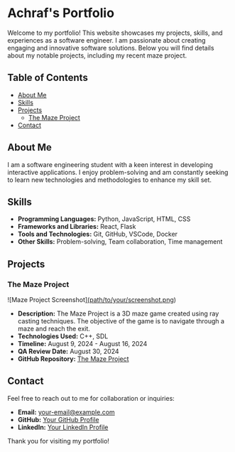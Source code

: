 # Achraf's Portfolio

Welcome to my portfolio! This website showcases my projects, skills, and experiences as a software engineer. I am passionate about creating engaging and innovative software solutions. Below you will find details about my notable projects, including my recent maze project.

## Table of Contents

- [About Me](#about-me)
- [Skills](#skills)
- [Projects](#projects)
  - [The Maze Project](#the-maze-project)
- [Contact](#contact)

## About Me

I am a software engineering student with a keen interest in developing interactive applications. I enjoy problem-solving and am constantly seeking to learn new technologies and methodologies to enhance my skill set.

## Skills

- **Programming Languages:** Python, JavaScript, HTML, CSS
- **Frameworks and Libraries:** React, Flask
- **Tools and Technologies:** Git, GitHub, VSCode, Docker
- **Other Skills:** Problem-solving, Team collaboration, Time management

## Projects

### The Maze Project

![Maze Project Screenshot][(path/to/your/screenshot.png](https://camo.githubusercontent.com/faf52b23481bb061fea754a359433cea01f0b026d27a24f87b4dc2dc1b6dc815/68747470733a2f2f692e706f7374696d672e63632f52566b4d433938322f312e706e67))  <!-- Replace with the actual path to your screenshot -->

- **Description:** The Maze Project is a 3D maze game created using ray casting techniques. The objective of the game is to navigate through a maze and reach the exit.
- **Technologies Used:** C++, SDL
- **Timeline:** August 9, 2024 - August 16, 2024
- **QA Review Date:** August 30, 2024
- **GitHub Repository:** [The Maze Project](https://github.com/lafertd/maze-project)  <!-- Link to your project repo -->

## Contact

Feel free to reach out to me for collaboration or inquiries:

- **Email:** your-email@example.com  <!-- Replace with your actual email -->
- **GitHub:** [Your GitHub Profile](https://github.com/lafertd)  <!-- Link to your GitHub profile -->
- **LinkedIn:** [Your LinkedIn Profile](https://www.linkedin.com/in/your-profile)  <!-- Link to your LinkedIn profile -->

Thank you for visiting my portfolio!
